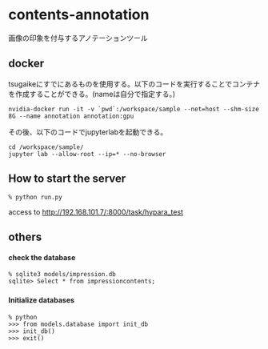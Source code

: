 # contents-annotation

画像の印象を付与するアノテーションツール

## docker

tsugaikeにすでにあるものを使用する。以下のコードを実行することでコンテナを作成することができる。(nameは自分で指定する。)
```
nvidia-docker run -it -v `pwd`:/workspace/sample --net=host --shm-size 8G --name annotation annotation:gpu
```
その後、以下のコードでjupyterlabを起動できる。
```
cd /workspace/sample/
jupyter lab --allow-root --ip=* --no-browser
```

## How to start the server

```
% python run.py
```
access to http://192.168.101.7/:8000/task/hypara_test


## others
#### check the database
```
% sqlite3 models/impression.db
sqlite> Select * from impressioncontents;
```

#### Initialize databases　
```
% python
>>> from models.database import init_db
>>> init_db()
>>> exit()
```

